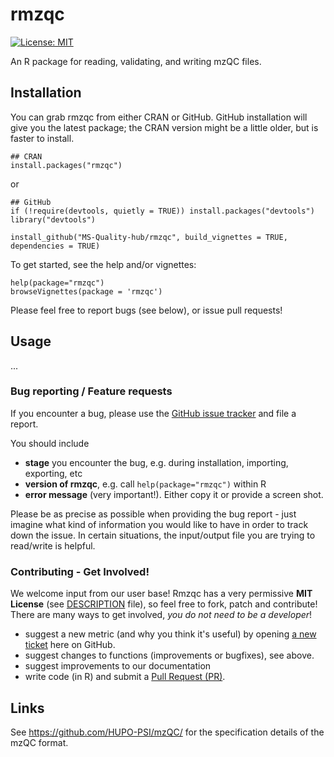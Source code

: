 # rmzqc

[![License: MIT](https://img.shields.io/badge/License-MIT-yellow.svg)](https://opensource.org/licenses/MIT)


An R package for reading, validating, and writing mzQC files.

## Installation

You can grab rmzqc from either CRAN or GitHub. GitHub installation will give you the latest package; the CRAN version might be a little older, but is faster to install. 


    ## CRAN
    install.packages("rmzqc")
or

    ## GitHub
    if (!require(devtools, quietly = TRUE)) install.packages("devtools")
    library("devtools")
    
    install_github("MS-Quality-hub/rmzqc", build_vignettes = TRUE, dependencies = TRUE)

To get started, see the help and/or vignettes:

    help(package="rmzqc")
    browseVignettes(package = 'rmzqc')

Please feel free to report bugs (see below), or issue pull requests!    



## Usage

...

### Bug reporting / Feature requests

If you encounter a bug, please use the [GitHub issue tracker][issuetracker] and file a report.

You should include
  - **stage** you encounter the bug, e.g. during installation, importing, exporting, etc
  - **version of rmzqc**, e.g. call `help(package="rmzqc")` within R
  - **error message** (very important!). Either copy it or provide a screen shot.

Please be as precise as possible when providing the bug report - just imagine what kind of information you would like to have in order
to track down the issue.
In certain situations, the input/output file you are trying to read/write is helpful.

### Contributing - Get Involved!

We welcome input from our user base!
Rmzqc has a very permissive **MIT License** (see [DESCRIPTION](DESCRIPTION) file), so feel free to fork, patch and contribute!
There are many ways to get involved, _you do not need to be a developer_!
  - suggest a new metric (and why you think it's useful) by opening [a new ticket][issuetracker] here on GitHub.
  - suggest changes to functions (improvements or bugfixes), see above.
  - suggest improvements to our documentation
  - write code (in R) and submit a [Pull Request (PR)][PullRequest].


## Links

See https://github.com/HUPO-PSI/mzQC/ for the specification details of the mzQC format.


  [issuetracker]: https://github.com/MS-Quality-hub/rmzqc/issues
  [PullRequest]: https://github.com/MS-Quality-hub/rmzqc/pulls

